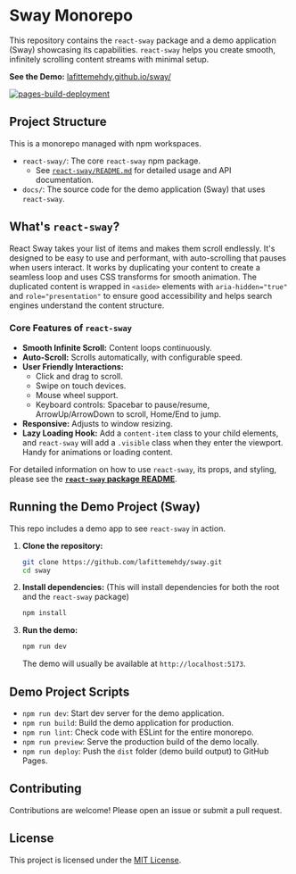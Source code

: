 # Sway Monorepo

This repository contains the `react-sway` package and a demo application (Sway) showcasing its capabilities. `react-sway` helps you create smooth, infinitely scrolling content streams with minimal setup.

**See the Demo:** [lafittemehdy.github.io/sway/](https://lafittemehdy.github.io/sway/)

[![pages-build-deployment](https://github.com/lafittemehdy/sway/actions/workflows/pages/pages-build-deployment/badge.svg)](https://github.com/lafittemehdy/sway/actions/workflows/pages/pages-build-deployment)

## Project Structure

This is a monorepo managed with npm workspaces.

*   `react-sway/`: The core `react-sway` npm package.
    *   See [`react-sway/README.md`](./react-sway/README.md) for detailed usage and API documentation.
*   `docs/`: The source code for the demo application (Sway) that uses `react-sway`.

## What's `react-sway`?

React Sway takes your list of items and makes them scroll endlessly. It's designed to be easy to use and performant, with auto-scrolling that pauses when users interact.
It works by duplicating your content to create a seamless loop and uses CSS transforms for smooth animation. The duplicated content is wrapped in `<aside>` elements with `aria-hidden="true"` and `role="presentation"` to ensure good accessibility and helps search engines understand the content structure.

### Core Features of `react-sway`

*   **Smooth Infinite Scroll:** Content loops continuously.
*   **Auto-Scroll:** Scrolls automatically, with configurable speed.
*   **User Friendly Interactions:**
    *   Click and drag to scroll.
    *   Swipe on touch devices.
    *   Mouse wheel support.
    *   Keyboard controls: Spacebar to pause/resume, ArrowUp/ArrowDown to scroll, Home/End to jump.
*   **Responsive:** Adjusts to window resizing.
*   **Lazy Loading Hook:** Add a `content-item` class to your child elements, and `react-sway` will add a `.visible` class when they enter the viewport. Handy for animations or loading content.

For detailed information on how to use `react-sway`, its props, and styling, please see the [**`react-sway` package README**](./react-sway/README.md).

## Running the Demo Project (Sway)

This repo includes a demo app to see `react-sway` in action.

1.  **Clone the repository:**
    ```bash
    git clone https://github.com/lafittemehdy/sway.git
    cd sway
    ```

2.  **Install dependencies:**
    (This will install dependencies for both the root and the `react-sway` package)
    ```bash
    npm install
    ```

3.  **Run the demo:**
    ```bash
    npm run dev
    ```
    The demo will usually be available at `http://localhost:5173`.

## Demo Project Scripts

*   `npm run dev`: Start dev server for the demo application.
*   `npm run build`: Build the demo application for production.
*   `npm run lint`: Check code with ESLint for the entire monorepo.
*   `npm run preview`: Serve the production build of the demo locally.
*   `npm run deploy`: Push the `dist` folder (demo build output) to GitHub Pages.

## Contributing

Contributions are welcome! Please open an issue or submit a pull request.

## License

This project is licensed under the [MIT License](./LICENSE).
